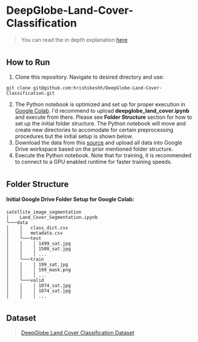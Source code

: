 # DeepGlobe-Land-Cover-Classification

> You can read the in depth explanation [here](https://hrish.in/projects/DeepGlobe/)

# <a name="instructions"></a>
## How to Run

1. Clone this repository. Navigate to desired directory and use:
```
git clone git@github.com:hrishikeshh/DeepGlobe-Land-Cover-Classification.git
```
2. The Python notebook is optimized and set up for proper execution in [Google Colab](https://colab.research.google.com/). I'd recommend to upload **deepglobe_land_cover.ipynb** and execute from there. Please see **Folder Structure** section for how to set up the initial folder structure. The Python notebook will move and create new directories to accomodate for certain preprocessing procedures but the initial setup is shown below.
3. Download the data from this [source](https://competitions.codalab.org/competitions/18468#learn_the_details-overview) and upload all data into Google Drive workspace based on the prior mentioned folder structure.
4. Execute the Python notebook. Note that for training, it is recommended to connect to a GPU enabled runtime for faster training speeds.

# <a name="structure"></a>
## Folder Structure

#### Initial Google Drive Folder Setup for Google Colab:
```
satellite_image_segmentation
│    Land_Cover_Segmentation.ipynb
└───data
│    │   class_dict.csv
│    │   metadata.csv
│    └───test
│    │    │ 1499_sat.jpg
│    │    │ 1500_sat.jpg
│    │    │ ...
│    └───train
│    │    │ 199_sat.jpg
│    │    │ 199_mask.png
│    │    │ ...
│    └───valid
│    │    │ 1074_sat.jpg
│    │    │ 1074_sat.jpg
│    │    │ ...
```

# <a name="datasets"></a>
## Dataset

> [DeepGlobe Land Cover Classification Dataset](https://competitions.codalab.org/competitions/18468#learn_the_details-overview)